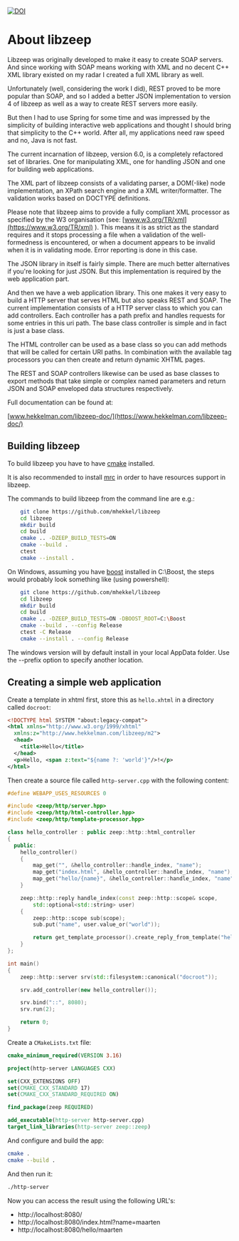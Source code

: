 [![DOI](https://zenodo.org/badge/44161414.svg)](https://zenodo.org/badge/latestdoi/44161414)

About libzeep
=============

Libzeep was originally developed to make it easy to create SOAP servers. And since
working with SOAP means working with XML and no decent C++ XML library
existed on my radar I created a full XML library as well.

Unfortunately (well, considering the work I did), REST proved to be more
popular than SOAP, and so I added a better JSON implementation to version
4 of libzeep as well as a way to create REST servers more easily.

But then I had to use Spring for some time and was impressed by the simplicity
of building interactive web applications and thought I should bring that
simplicity to the C++ world. After all, my applications need raw speed and
no, Java is not fast.

The current incarnation of libzeep, version 6.0, is a completely refactored
set of libraries. One for manipulating XML, one for handling JSON and one for
building web applications.

The XML part of libzeep consists of a validating parser, a DOM(-like) node
implementation, an XPath search engine and a XML writer/formatter. The
validation works based on DOCTYPE definitions.

Please note that libzeep aims to provide a fully compliant XML processor as
specified by the W3 organisation (see: [www.w3.org/TR/xml](https://www.w3.org/TR/xml) ).
This means
it is as strict as the standard requires and it stops processing a file when
a validation of the well-formedness is encountered, or when a document
appears to be invalid when it is in validating mode. Error reporting is done
in this case.

The JSON library in itself is fairly simple. There are much better alternatives
if you're looking for just JSON. But this implementation is required by the
web application part. 

And then we have a web application library. This one makes it very easy to build
a HTTP server that serves HTML but also speaks REST and SOAP. The current
implementation consists of a HTTP server class to which you can add controllers.
Each controller has a path prefix and handles requests for some entries in this
uri path. The base class controller is simple and in fact is just a base class.

The HTML controller can be used as a base class so you can add methods that
will be called for certain URI paths. In combination with the available tag
processors you can then create and return dynamic XHTML pages.

The REST and SOAP controllers likewise can be used as base classes to export
methods that take simple or complex named parameters and return JSON and SOAP
enveloped data structures respectively.

Full documentation can be found at:

[www.hekkelman.com/libzeep-doc/](https://www.hekkelman.com/libzeep-doc/)

Building libzeep
----------------

To build libzeep you have to have [cmake](https://cmake.org/) installed.

It is also recommended to install [mrc](https://github.com/mhekkel/mrc) in
order to have resources support in libzeep.

The commands to build libzeep from the command line are e.g.:

```bash
    git clone https://github.com/mhekkel/libzeep
    cd libzeep
    mkdir build
    cd build
    cmake .. -DZEEP_BUILD_TESTS=ON
    cmake --build .
    ctest
    cmake --install .

```

On Windows, assuming you have [boost](https://boost.org) installed in C:\Boost, 
the steps would probably look something like (using powershell):

```bash
    git clone https://github.com/mhekkel/libzeep
    cd libzeep
    mkdir build
    cd build
    cmake .. -DZEEP_BUILD_TESTS=ON -DBOOST_ROOT=C:\Boost
    cmake --build . --config Release
    ctest -C Release
    cmake --install . --config Release

```

The windows version will by default install in your local AppData folder.
Use the --prefix option to specify another location.

Creating a simple web application
---------------------------------

Create a template in xhtml first, store this as `hello.xhtml` in a directory called `docroot`:

```xml
<!DOCTYPE html SYSTEM "about:legacy-compat">
<html xmlns="http://www.w3.org/1999/xhtml"
  xmlns:z="http://www.hekkelman.com/libzeep/m2">
  <head>
    <title>Hello</title>
  </head>
  <p>Hello, <span z:text="${name ?: 'world'}"/>!</p>
</html>
```

Then create a source file called `http-server.cpp` with the following content:

```c++
#define WEBAPP_USES_RESOURCES 0

#include <zeep/http/server.hpp>
#include <zeep/http/html-controller.hpp>
#include <zeep/http/template-processor.hpp>

class hello_controller : public zeep::http::html_controller
{
  public:
    hello_controller()
    {
        map_get("", &hello_controller::handle_index, "name");
        map_get("index.html", &hello_controller::handle_index, "name");
        map_get("hello/{name}", &hello_controller::handle_index, "name");
    }

    zeep::http::reply handle_index(const zeep::http::scope& scope,
        std::optional<std::string> user)
    {
        zeep::http::scope sub(scope);
        sub.put("name", user.value_or("world"));

        return get_template_processor().create_reply_from_template("hello.xhtml", sub);
    }
};

int main()
{
    zeep::http::server srv(std::filesystem::canonical("docroot"));

    srv.add_controller(new hello_controller());

    srv.bind("::", 8080);
    srv.run(2);

    return 0;
}
```

Create a `CMakeLists.txt` file:

```cmake
cmake_minimum_required(VERSION 3.16)

project(http-server LANGUAGES CXX)

set(CXX_EXTENSIONS OFF)
set(CMAKE_CXX_STANDARD 17)
set(CMAKE_CXX_STANDARD_REQUIRED ON)

find_package(zeep REQUIRED)

add_executable(http-server http-server.cpp)
target_link_libraries(http-server zeep::zeep)
```

And configure and build the app:

```bash
cmake .
cmake --build .
```

And then run it:

```bash
./http-server
```

Now you can access the result using the following URL's:

* http://localhost:8080/
* http://localhost:8080/index.html?name=maarten
* http://localhost:8080/hello/maarten

